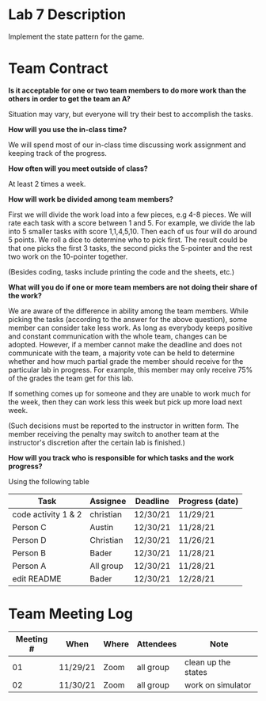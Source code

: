 # Lab 7 Description
Implement the state pattern for the game.

# Team Contract

**Is it acceptable for one or two team members to do more work than the others
in order to get the team an A?**

Situation may vary, but everyone will try their best to accomplish the tasks.

**How will you use the in-class time?**

We will spend most of our in-class time discussing work
assignment and keeping track of the progress.

**How often will you meet outside of class?**

At least 2 times a week.

**How will work be divided among team members?**

First we will divide the work load into a few pieces, e.g 4-8
pieces. We will rate each task with a score between 1 and 5. For example, we
divide the lab into 5 smaller tasks with score 1,1,4,5,10. Then each of us four
will do around 5 points. We roll a dice to determine who to pick first.  The
result could be that one picks the first 3 tasks, the second picks the
5-pointer and the rest two work on the 10-pointer together.

(Besides coding, tasks include printing the code and the sheets, etc.)

**What will you do if one or more team members are not doing their share of the work?**

We are aware of the difference in ability among the team
members. While picking the tasks (according to the answer for the above
question), some member can consider take less work. As long as everybody keeps
positive and constant communication with the whole team, changes can be
adopted. However, if a member cannot make the deadline and does not communicate
with the team, a majority vote can be held to determine whether and how much
partial grade the member should receive for the particular lab in progress. For
example, this member may only receive 75% of the grades the team get for this
lab.

If something comes up for someone and they are unable to work much for the week,
then they can work less this week but pick up more load next week.

(Such decisions must be reported to the instructor in written form. The member
receiving the penalty may switch to another team at the instructor's discretion
after the certain lab is finished.)


**How will you track who is responsible for which tasks and the work progress?**

Using the following table

| Task | Assignee | Deadline | Progress (date) |
|---|---|---|---|
| code activity 1 & 2 | christian | 12/30/21 | 11/29/21 |
| Person C | Austin | 12/30/21 | 11/28/21 |
| Person D | Christian | 12/30/21 | 11/26/21 |
| Person B | Bader | 12/30/21 | 11/28/21 |
| Person A | All group | 12/30/21 | 11/28/21 |
| edit README | Bader | 12/30/21 | 12/28/21 |


# Team Meeting Log

| Meeting # | When | Where | Attendees | Note |
|---|---|---|---|---|
| 01 | 11/29/21 | Zoom | all group | clean up the states |
| 02 | 11/30/21 | Zoom | all group | work on simulator |

